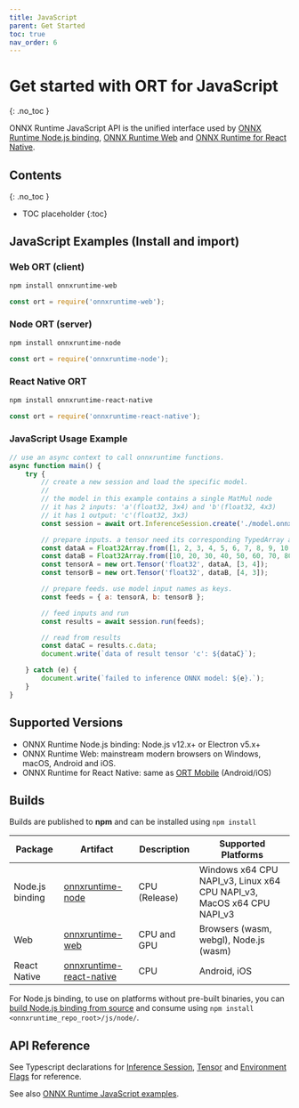 ```yaml
---
title: JavaScript
parent: Get Started
toc: true
nav_order: 6
---
```


# Get started with ORT for JavaScript
{: .no_toc }

ONNX Runtime JavaScript API is the unified interface used by [ONNX Runtime Node.js binding](https://github.com/microsoft/onnxruntime/tree/master/js/node), [ONNX Runtime Web](https://github.com/microsoft/onnxruntime/tree/master/js/web) and [ONNX Runtime for React Native](https://github.com/microsoft/onnxruntime/tree/master/js/react_native).

## Contents
{: .no_toc }

* TOC placeholder
{:toc}

## JavaScript Examples (Install and import)

### Web ORT (client)

```bash
npm install onnxruntime-web
```
```javascript
const ort = require('onnxruntime-web');
```

### Node ORT (server)

```bash
npm install onnxruntime-node
```
```javascript
const ort = require('onnxruntime-node');
```

### React Native ORT

```bash
npm install onnxruntime-react-native
```
```javascript
const ort = require('onnxruntime-react-native');
```

### JavaScript Usage Example
```javascript
// use an async context to call onnxruntime functions.
async function main() {
    try {
        // create a new session and load the specific model.
        //
        // the model in this example contains a single MatMul node
        // it has 2 inputs: 'a'(float32, 3x4) and 'b'(float32, 4x3)
        // it has 1 output: 'c'(float32, 3x3)
        const session = await ort.InferenceSession.create('./model.onnx');

        // prepare inputs. a tensor need its corresponding TypedArray as data
        const dataA = Float32Array.from([1, 2, 3, 4, 5, 6, 7, 8, 9, 10, 11, 12]);
        const dataB = Float32Array.from([10, 20, 30, 40, 50, 60, 70, 80, 90, 100, 110, 120]);
        const tensorA = new ort.Tensor('float32', dataA, [3, 4]);
        const tensorB = new ort.Tensor('float32', dataB, [4, 3]);

        // prepare feeds. use model input names as keys.
        const feeds = { a: tensorA, b: tensorB };

        // feed inputs and run
        const results = await session.run(feeds);

        // read from results
        const dataC = results.c.data;
        document.write(`data of result tensor 'c': ${dataC}`);

    } catch (e) {
        document.write(`failed to inference ONNX model: ${e}.`);
    }
}

```

## Supported Versions

- ONNX Runtime Node.js binding: Node.js v12.x+ or Electron v5.x+
- ONNX Runtime Web: mainstream modern browsers on Windows, macOS, Android and iOS.
- ONNX Runtime for React Native: same as [ORT Mobile](./with-mobile) (Android/iOS)

## Builds

Builds are published to **npm** and can be installed using `npm install`

| Package | Artifact  | Description | Supported Platforms |
|---------|-----------|-------------|---------------------|
|Node.js binding|[onnxruntime-node](https://www.npmjs.com/package/onnxruntime-node)|CPU (Release)| Windows x64 CPU NAPI_v3, Linux x64 CPU NAPI_v3, MacOS x64 CPU NAPI_v3|
|Web|[onnxruntime-web](https://www.npmjs.com/package/onnxruntime-web)|CPU and GPU|Browsers (wasm, webgl), Node.js (wasm)|
|React Native|[onnxruntime-react-native](https://www.npmjs.com/package/onnxruntime-react-native)|CPU|Android, iOS|

For Node.js binding, to use on platforms without pre-built binaries, you can [build Node.js binding from source](../build/inferencing.md#apis-and-language-bindings) and consume using `npm install <onnxruntime_repo_root>/js/node/`.

## API Reference
See Typescript declarations for [Inference Session](https://github.com/microsoft/onnxruntime/blob/master/js/common/lib/inference-session.ts), [Tensor](https://github.com/microsoft/onnxruntime/blob/master/js/common/lib/tensor.ts) and [Environment Flags](https://github.com/microsoft/onnxruntime/blob/master/js/common/lib/env.ts) for reference.

See also [ONNX Runtime JavaScript examples](https://github.com/microsoft/onnxruntime-inference-examples/tree/main/js).
